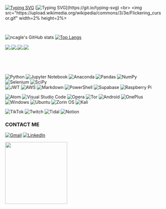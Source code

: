 <!--
**ncagle/ncagle** is a ✨ _special_ ✨ repository because its `README.md` (this file) appears on your GitHub profile.
Here are some ideas to get you started:
- 🔭 I’m currently working on ...
- 🌱 I’m currently learning ...
- 💬 Ask me about ...
- 📫 How to reach me: ...

71f8fa
81a1c1
39FF14
36bcf7
-->


[![Typing SVG](https://readme-typing-svg.demolab.com?font=Fira+Code&size=16&duration=900&pause=1000&color=39FF14&repeat=fals&width=435&height=25&lines=guest%40ncagle-repo%3A~%24+man+developer)](https://git.io/typing-svg)
[![Typing SVG](https://readme-typing-svg.demolab.com?font=Fira+Code&size=16&duration=2500&pause=50&color=39FF14&multiline=true&repeat=true&width=650&height=500&lines=DEVELOPER&emsp;&emsp;&emsp;&emsp;&emsp;&emsp;&emsp;&emsp;&emsp;&emsp;User+Info&emsp;&emsp;&emsp;&emsp;&emsp;&emsp;&emsp;&emsp;&emsp;&emsp;DEVELOPER;+;USER;&emsp;&emsp;ncagle%2C+njwcagle%2C+jaynay+--Geologist+%26+GIS+Developer;+;SYNOPSIS;&emsp;&emsp;email&emsp;&emsp;&ensp;njwcagle%40gmail.com;&emsp;&emsp;github&emsp;&emsp;github.com%2Fncagle;&emsp;&emsp;linkedin&emsp;linkedin.com%2Fin%2Fncagle;+;DESCRIPTION;&emsp;&emsp;Focused+on+applying+emerging+technologies+to+geological;&emsp;&emsp;problems.+Worked+with+Martian+landscapes%2C+hyperspectral;&emsp;&emsp;imaging%2C+geospatial+intelligence%2C+and+beekeeping.;+;SKILLS;&emsp;&emsp;%3Cplgeo%3E&emsp;+Planetary+Geology.;&emsp;&emsp;%3Ceobsv%3E&emsp;+Earth+Observation.;&emsp;&emsp;%3Crsen%3E&emsp;&emsp;Remote+Sensing.;&emsp;&emsp;%3Cfinfo%3E&emsp;+Information+Foraging.;&emsp;&emsp;%3Cgeoref%3E&emsp;Geomatics.;&emsp;&emsp;%3Cpgram%3E&emsp;+Photogrammetry.)](https://git.io/typing-svg)
<br>
<img src="https://upload.wikimedia.org/wikipedia/commons/3/3e/Flickering_cursor.gif" width=2% height=2%>


<!--
non breaking space:  &nbsp;
en size space:       &ensp;
em size space:       &emsp;

[![Typing SVG](https://readme-typing-svg.demolab.com?font=Fira+Code&size=16&duration=250&pause=50&color=39FF14&multiline=true&repeat=false&width=570&height=500&lines=DEVELOPER+++++++++++++++++User+Info++++++++++++++++DEVELOPER;+;USER;++++ncagle%2C+njwcagle%2C+jaynay+--Geologist+%26+GIS+Developer;+;SYNOPSIS;++++email+++++njwcagle%40outlook.com;++++github++++github.com%2Fncagle;++++linkedin++linkedin.com%2Fin%2Fncagle;+;DESCRIPTION;++++Focused+on+applying+emerging+technologies+to+geological;++++problems.+Worked+with+Martian+landscapes%2C+hyperspectral;++++imaging%2C+geospatial+intelligence%2C+and+beekeeping.;+;SKILLS;++++%3Cplgeo%3E+++Planetary+Geology.;++++%3Ceobsv%3E+++Earth+Observation.;++++%3Crsen%3E++++Remote+Sensing.;++++%3Cfinfo%3E+++Information+Foraging.;++++%3Cgeoref%3E++Geomatics.;++++%3Cpgram%3E+++Photogrammetry.)](https://git.io/typing-svg)

[![Typing SVG](https://readme-typing-svg.demolab.com?font=Fira+Code&size=16&duration=250&pause=50&color=39FF14&multiline=true&repeat=false&width=650&height=500
&lines=
DEVELOPER&emsp;&emsp;&emsp;&emsp;&emsp;&emsp;&emsp;&emsp;+User+Info&emsp;&emsp;&emsp;&emsp;&emsp;&emsp;&emsp;&emsp;DEVELOPER;
└──────────────────────────────────────────────────────────┘;
+;
USER;
&emsp;&emsp;ncagle%2C+njwcagle%2C+jaynay+--Geologist+%26+GIS+Developer;
+;
SYNOPSIS;
&emsp;&emsp;email&emsp;&emsp;+njwcagle%40outlook.com;
&emsp;&emsp;github&emsp;&emsp;github.com%2Fncagle;
&emsp;&emsp;linkedin&emsp;linkedin.com%2Fin%2Fncagle;
+;
DESCRIPTION;
&emsp;&emsp;Focused+on+applying+emerging+technologies+to+geological;
&emsp;&emsp;problems.+Worked+with+Martian+landscapes%2C+hyperspectral;
&emsp;&emsp;imaging%2C+geospatial+intelligence%2C+and+beekeeping.;
+;
SKILLS;
&emsp;&emsp;3Cplgeo%3E&emsp;+Planetary+Geology.;
&emsp;&emsp;3Ceobsv%3E&emsp;+Earth+Observation.;
&emsp;&emsp;3Crsen%3E&emsp;&emsp;Remote+Sensing.;
&emsp;&emsp;3Cfinfo%3E&emsp;+Information+Foraging.;
&emsp;&emsp;3Cgeoref%3E&emsp;Geomatics.;
&emsp;&emsp;3Cpgram%3E&emsp;+Photogrammetry.
)](https://git.io/typing-svg)

[![Typing SVG](https://readme-typing-svg.demolab.com/?color=81a1c1&lines=GEOSPATIAL+INTELLIGENCE;GEOLOGY;EARTH+OBSERVATION;REMOTE+SENSING;INFORMATION+FORAGING)](https://git.io/typing-svg)

┌──────────────────────────────────────────────────────────┐
DEVELOPER                 User Info                DEVELOPER

USER
    ncagle, njwcagle, jaynay --Geologist & GIS Developer

SYNOPSIS
    email     njwcagle@outlook.com
    github    github.com/ncagle
    linkedin  linkedin.com/in/ncagle

DESCRIPTION
    Focused on applying emerging technologies to geological
    problems. Worked with Martian landscapes, hyperspectral
    imaging, geospatial intelligence, and beekeeping.

SKILLS
    <plgeo>   Planetary Geology.
    <eobsv>   Earth Observation.
    <rsen>    Remote Sensing.
    <finfo>   Information Foraging.
    <georef>  Geomatics.
    <pgram>   Photogrammetry.

LANGUAGES
    -py,  --Python
        -gpd, --GeoPandas
              Support for geographic data and geometric
              operations with pandas objects.
        -ap,  --ArcPy
              Library for spatial analysis, data management,
              and conversion with ArcGIS.
    -bat, --Batch Script
          Scripting automation of Windows command-line
          instructions.
    -md,  --Markdown
          A lightweight markup language for creating
          formatted text using a plain-text editor.
    -XML, --Extensible Markup Language
          A markup language and file format for storing,
          transmitting, and reconstructing arbitrary data.
└──────────────────────────────────────────────────────────┘

$\color{gree}{\textsf{green text}}$
-->

<!--
## About me

- 🔭 Acquiring knowledge in...
- 🌱 Sharpening my skills by...
- 🧙‍♂️ Built projects for...
- ❤️ I love working with...
- ⚡ Fun fact: ...
-->


<br>

<!-- Stats and Langs -->
<!-- ![ncagle's GitHub stats](https://github-readme-stats.vercel.app/api?username=ncagle&count_private=true&show_icons=true&theme=prussian&hide=) -->
<!-- ![ncagle's GitHub stats](https://github-readme-stats.vercel.app/api?username=ncagle&count_private=true&show_icons=true&theme=nord&hide=) -->
<!-- ![ncagle's GitHub stats](https://github-readme-stats.vercel.app/api?username=ncagle&count_private=true&show_icons=true&theme=chartreuse-dark&hide=) -->
<!-- ![ncagle's GitHub stats](https://github-readme-stats.vercel.app/api?username=ncagle&count_private=true&show_icons=true&theme=blueberry&hide=) -->
<!-- ![ncagle's GitHub stats](https://github-readme-stats.vercel.app/api?username=ncagle&count_private=true&show_icons=true&theme=github_dark&hide=) -->
<!-- ![ncagle's GitHub stats](https://github-readme-stats.vercel.app/api?username=ncagle&count_private=true&show_icons=true&theme=blue-green&hide=) -->
<!-- ![ncagle's GitHub stats](https://github-readme-stats.vercel.app/api?username=ncagle&count_private=true&show_icons=true&theme=github_dark_dimmed&hide=) -->
![ncagle's GitHub stats](https://github-readme-stats.vercel.app/api?username=ncagle&count_private=true&show_icons=true&theme=ocean_dark&hide=)
[![Top Langs](https://github-readme-stats.vercel.app/api/top-langs/?username=ncagle&layout=compact)](https://github.com/ncagle/Database-Guillotine)
<!-- [![Top Langs](https://github-readme-stats-sigma-five.vercel.app/api/top-langs/?username=ncagle&layout=compact)](https://github.com/ncagle/ncagle) -->


<!-- Repos -->
<!-- [![Readme Card](https://github-readme-stats.vercel.app/api/pin/?username=ncagle&repo=Database-Guillotine&theme=tokyonight)](https://github.com/ncagle/Database-Guillotine)
[![Readme Card](https://github-readme-stats.vercel.app/api/pin/?username=ncagle&repo=Finishing-Tool-Suite&theme=tokyonight)](https://github.com/ncagle/Finishing-Tool-Suite)
[![Readme Card](https://github-readme-stats.vercel.app/api/pin/?username=ncagle&repo=MGCP-Tools&theme=tokyonight)](https://github.com/ncagle/MGCP-Tools)
[![Readme Card](https://github-readme-stats.vercel.app/api/pin/?username=ncagle&repo=Tamapgotchi&theme=tokyonight)](https://github.com/ncagle/Tamapgotchi) -->

<a href="https://github.com/ncagle/Database-Guillotine">
  <img align="center" src="https://github-readme-stats.vercel.app/api/pin/?username=ncagle&repo=Database-Guillotine&theme=tokyonight" />
</a>
<a href="https://github.com/ncagle/Finishing-Tool-Suite">
  <img align="center" src="https://github-readme-stats.vercel.app/api/pin/?username=ncagle&repo=Finishing-Tool-Suite&theme=tokyonight" />
</a>
<a href="https://github.com/ncagle/MGCP-Tools">
  <img align="center" src="https://github-readme-stats.vercel.app/api/pin/?username=ncagle&repo=MGCP-Tools&theme=tokyonight" />
</a>
<a href="https://github.com/ncagle/Tamapgotchi">
  <img align="center" src="https://github-readme-stats.vercel.app/api/pin/?username=ncagle&repo=Tamapgotchi&theme=tokyonight" />
</a>
<!-- [![Readme Card](https://github-readme-stats.vercel.app/api/pin/?username=ncagle&repo=Godzilla-Geodatabase-Deconstructor-Xtreme-Pro&theme=tokyonight)](https://github.com/ncagle/Godzilla-Geodatabase-Deconstructor-Xtreme-Pro) -->

<br><br><br>

![Python](https://img.shields.io/badge/python-3670A0?style=for-the-badge&logo=python&logoColor=ffdd54)
![Jupyter Notebook](https://img.shields.io/badge/jupyter-%23FA0F00.svg?style=for-the-badge&logo=jupyter&logoColor=white)
![Anaconda](https://img.shields.io/badge/Anaconda-%2344A833.svg?style=for-the-badge&logo=anaconda&logoColor=white)
![Pandas](https://img.shields.io/badge/pandas-%23150458.svg?style=for-the-badge&logo=pandas&logoColor=white)
![NumPy](https://img.shields.io/badge/numpy-%23013243.svg?style=for-the-badge&logo=numpy&logoColor=white)
![Selenium](https://img.shields.io/badge/-selenium-%43B02A?style=for-the-badge&logo=selenium&logoColor=white)
![SciPy](https://img.shields.io/badge/SciPy-%230C55A5.svg?style=for-the-badge&logo=scipy&logoColor=%white)<br>
![JWT](https://img.shields.io/badge/JWT-black?style=for-the-badge&logo=JSON%20web%20tokens)
![AWS](https://img.shields.io/badge/AWS-%23FF9900.svg?style=for-the-badge&logo=amazon-aws&logoColor=white)
![Markdown](https://img.shields.io/badge/markdown-%23000000.svg?style=for-the-badge&logo=markdown&logoColor=white)
![PowerShell](https://img.shields.io/badge/PowerShell-%235391FE.svg?style=for-the-badge&logo=powershell&logoColor=white)
![Supabase](https://img.shields.io/badge/Supabase-3ECF8E?style=for-the-badge&logo=supabase&logoColor=white)
![Raspberry Pi](https://img.shields.io/badge/-RaspberryPi-C51A4A?style=for-the-badge&logo=Raspberry-Pi)
<!-- ![Matplotlib](https://img.shields.io/badge/Matplotlib-%23ffffff.svg?style=for-the-badge&logo=Matplotlib&logoColor=black) -->

![Atom](https://img.shields.io/badge/Atom-%2366595C.svg?style=for-the-badge&logo=atom&logoColor=white)
![Visual Studio Code](https://img.shields.io/badge/Visual%20Studio%20Code-0078d7.svg?style=for-the-badge&logo=visual-studio-code&logoColor=white)
![Opera](https://img.shields.io/badge/Opera-FF1B2D?style=for-the-badge&logo=Opera&logoColor=white)
![Tor](https://img.shields.io/badge/Tor-7D4698?style=for-the-badge&logo=Tor-Browser&logoColor=white)
![Android](https://img.shields.io/badge/Android-3DDC84?style=for-the-badge&logo=android&logoColor=white)
![OnePlus](https://img.shields.io/badge/OnePlus-%23F5010C.svg?style=for-the-badge&logo=oneplus&logoColor=white)<br>
![Windows](https://img.shields.io/badge/Windows-0078D6?style=for-the-badge&logo=windows&logoColor=white)
![Ubuntu](https://img.shields.io/badge/Ubuntu-E95420?style=for-the-badge&logo=ubuntu&logoColor=white)
![Zorin OS](https://img.shields.io/badge/-Zorin%20OS-%2310AAEB?style=for-the-badge&logo=zorin&logoColor=white)
![Kali](https://img.shields.io/badge/Kali-268BEE?style=for-the-badge&logo=kalilinux&logoColor=white)
<!-- ![Vim](https://img.shields.io/badge/VIM-%2311AB00.svg?style=for-the-badge&logo=vim&logoColor=white) -->
<!-- ![Stellar](https://img.shields.io/badge/Stellar-7D00FF?style=for-the-badge&logo=Stellar&logoColor=white) -->

<!-- ![Adobe Photoshop](https://img.shields.io/badge/adobe%20photoshop-%2331A8FF.svg?style=for-the-badge&logo=adobe%20photoshop&logoColor=white) -->
<!-- ![Inkscape](https://img.shields.io/badge/Inkscape-e0e0e0?style=for-the-badge&logo=inkscape&logoColor=080A13) -->
<!-- ![Reddit](https://img.shields.io/badge/Reddit-%23FF4500.svg?style=for-the-badge&logo=Reddit&logoColor=white) -->
<!-- ![Wikipedia](https://img.shields.io/badge/Wikipedia-%23000000.svg?style=for-the-badge&logo=wikipedia&logoColor=white) -->
<!-- ![Stack Overflow](https://img.shields.io/badge/-Stackoverflow-FE7A16?style=for-the-badge&logo=stack-overflow&logoColor=white) -->
<!-- ![GeeksForGeeks](https://img.shields.io/badge/GeeksforGeeks-gray?style=for-the-badge&logo=geeksforgeeks&logoColor=35914c) -->
<!-- ![ResearchGate](https://img.shields.io/badge/ResearchGate-00CCBB?style=for-the-badge&logo=ResearchGate&logoColor=white) -->
<!-- ![XDA-Developers](https://img.shields.io/badge/XDA--Developers-%23AC6E2F.svg?style=for-the-badge&logo=XDA-Developers&logoColor=white) -->

![TikTok](https://img.shields.io/badge/TikTok-%23000000.svg?style=for-the-badge&logo=TikTok&logoColor=white)
![Twitch](https://img.shields.io/badge/Twitch-%239146FF.svg?style=for-the-badge&logo=Twitch&logoColor=white)
![Tidal](https://img.shields.io/badge/tidal-00FFFF?style=for-the-badge&logo=tidal&logoColor=black)
![Notion](https://img.shields.io/badge/Notion-%23000000.svg?style=for-the-badge&logo=notion&logoColor=white)

<!-- ![scikit-learn](https://img.shields.io/badge/scikit--learn-%23F7931E.svg?style=for-the-badge&logo=scikit-learn&logoColor=white) -->
<!-- ![TensorFlow](https://img.shields.io/badge/TensorFlow-%23FF6F00.svg?style=for-the-badge&logo=TensorFlow&logoColor=white) -->
<!-- ![Keras](https://img.shields.io/badge/Keras-%23D00000.svg?style=for-the-badge&logo=Keras&logoColor=white) -->


### CONTACT ME

<a href="https://mail.google.com/mail/u/0/?tab=rm#inbox?compose=new&to=njwcagle@gmail.com">![Gmail](https://img.shields.io/badge/Gmail-D14836?style=for-the-badge&logo=gmail&logoColor=white)</a>
<a href= "https://www.linkedin.com/in/yash16singh">![LinkedIn](https://img.shields.io/badge/linkedin-%230077B5.svg?style=for-the-badge&logo=linkedin&logoColor=white)</a>

<img src="https://camo.githubusercontent.com/b867e04377eea646939445ce4e0565253428256abc39c6d32d7b67aab3160d18/68747470733a2f2f63617073756c652d72656e6465722e76657263656c2e6170702f6170693f747970653d776176696e6726636f6c6f723d6772616469656e74266865696768743d3130302673656374696f6e3d666f6f746572" height="200" theme=tokyonight/>
